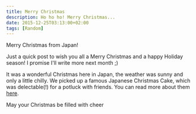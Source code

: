 ```yaml
---
title: Merry Christmas
description: Ho ho ho! Merry Christmas...
date: 2015-12-25T03:13:00+02:00
tags: [Random]
---
```

<div class="text-lg mt-2">
<p class="mb-2">Merry Christmas from Japan!</p>

<p class="mt-2 mb-2">Just a quick post to wish you all a Merry Christmas and a happy Holiday season! I promise I'll write more next month ;)

<p class="mt-2 mb-2">It was a wonderful Christmas here in Japan, the weather was sunny and only a little chilly. We picked up a famous Japanese Christmas Cake, which was delectable(!) for a potluck with friends. You can read more about them <a href="https://www.npr.org/sections/thesalt/2014/12/16/369830094/a-christmas-cake-that-isn-t-about-christmas-at-all" target="_blank" rel="noopener noreferrer">here</a>.</p>

<p class="mt-2 mb-2">May your Christmas be filled with cheer</p>

<img class="w-8/12 rounded-lg shadow-lg mx-auto" src="" alt="" />
</div>
